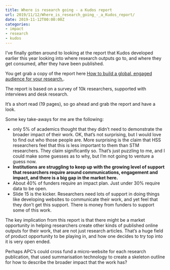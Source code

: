 ```yaml
---
title: Where is research going - a Kudos report
url: 2019/11/12/Where_is_research_going_-_a_Kudos_report/
date: 2019-11-12T00:00:00Z
categories:
- impact
- research
- kudos
---
```


I’ve finally gotten around to looking at the report that Kudos developed earlier this year looking into where research outputs go to, and where they get consumed, after they have been published. 

You get grab a copy of the report here [How to build a global, engaged audience for your research.](https://info.growkudos.com/upstream-dl).

The report is based on a survey of 10k researchers, supported with interviews and desk research. 

It’s a short read (19 pages), so go ahead and grab the report and have a look. 

Some key take-aways for me are the following: 

* only 5% of academics thought that they didn’t need to demonstrate the broader impact of their work. OK, that’s not surprising, but I would love to find out who those people are. More surprising is the claim that HSS researchers feel that this is less important to them than STM researchers. They claim significantly so. That’s just puzzling to me, and I could make some guesses as to why, but I’m not going to venture a guess now. 
* **Institutions are struggling to keep up with the growing level of support that researchers require around communications, engagement and impact, and there is a big gap in the market here.**
* About 40% of funders require an impact plan. Just under 30% require data to be open. 
* Slide 15 is the kicker. Researchers need lots of support in doing things like developing websites to communicate their work, and yet feel that they don’t get this support. There is money from funders to support some of this work. 

The key implication from this report is that there might be a market opportunity in helping researchers create other kinds of published online outputs for their work, that are not just research articles. That’s a huge field of product opportunity to be playing in, and how one decides to try top into it is very open ended. 

Perhaps APC’s could cross fund a micro-website for each research publication, that used summarisation technology to create a skeleton outline for how to describe the broader impact that the work has? 







